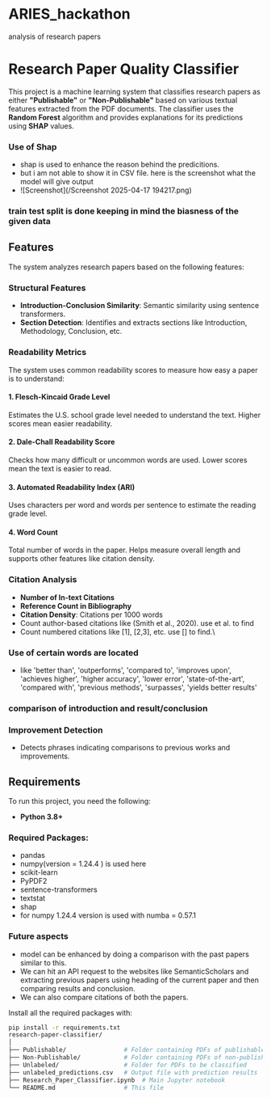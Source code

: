 # ARIES_hackathon
analysis of research papers


# Research Paper Quality Classifier

This project is a machine learning system that classifies research papers as either **"Publishable"** or **"Non-Publishable"** based on various textual features extracted from the PDF documents. The classifier uses the **Random Forest** algorithm and provides explanations for its predictions using **SHAP** values.

### Use of Shap
- shap is used to enhance the reason behind the predicitions.
- but i am not able to show it in CSV file. here is the screenshot what the model will give output
- ![Screenshot](/Screenshot 2025-04-17 194217.png)

### train test split is done keeping in mind the biasness of the given data


## Features

The system analyzes research papers based on the following features:

### Structural Features
- **Introduction-Conclusion Similarity**: Semantic similarity using sentence transformers.
- **Section Detection**: Identifies and extracts sections like Introduction, Methodology, Conclusion, etc.

### Readability Metrics

The system uses common readability scores to measure how easy a paper is to understand:

#### 1. Flesch-Kincaid Grade Level
Estimates the U.S. school grade level needed to understand the text. Higher scores mean easier readability.

#### 2. Dale-Chall Readability Score
Checks how many difficult or uncommon words are used. Lower scores mean the text is easier to read.

#### 3. Automated Readability Index (ARI)
Uses characters per word and words per sentence to estimate the reading grade level.

#### 4. Word Count
Total number of words in the paper. Helps measure overall length and supports other features like citation density.


### Citation Analysis
- **Number of In-text Citations**
- **Reference Count in Bibliography**
- **Citation Density**: Citations per 1000 words
- Count author-based citations like (Smith et al., 2020). use et al. to find 
- Count numbered citations like [1], [2,3], etc. use []  to find.\

### Use of certain words are located
- like  'better than', 'outperforms', 'compared to', 'improves upon',
        'achieves higher', 'higher accuracy', 'lower error', 'state-of-the-art',
        'compared with', 'previous methods', 'surpasses', 'yields better results'

### comparison of introduction and result/conclusion 

### Improvement Detection
- Detects phrases indicating comparisons to previous works and improvements.

## Requirements

To run this project, you need the following:

- **Python 3.8+**
  
### Required Packages:
- pandas
- numpy(version  = 1.24.4 ) is used here
- scikit-learn
- PyPDF2
- sentence-transformers
- textstat
- shap
- for numpy 1.24.4 version is used with numba = 0.57.1

### Future aspects
- model can be enhanced by doing a comparison with the past papers similar to this.
- We can hit an API request to the websites like SemanticScholars and extracting previous papers using heading of the current paper and then comparing results and conclusion.
- We can also compare citations of both the papers. 



Install all the required packages with:

```bash
pip install -r requirements.txt
research-paper-classifier/
│
├── Publishable/                # Folder containing PDFs of publishable papers
├── Non-Publishable/            # Folder containing PDFs of non-publishable papers
├── Unlabeled/                  # Folder for PDFs to be classified
├── unlabeled_predictions.csv   # Output file with prediction results
├── Research_Paper_Classifier.ipynb  # Main Jupyter notebook
└── README.md                   # This file



